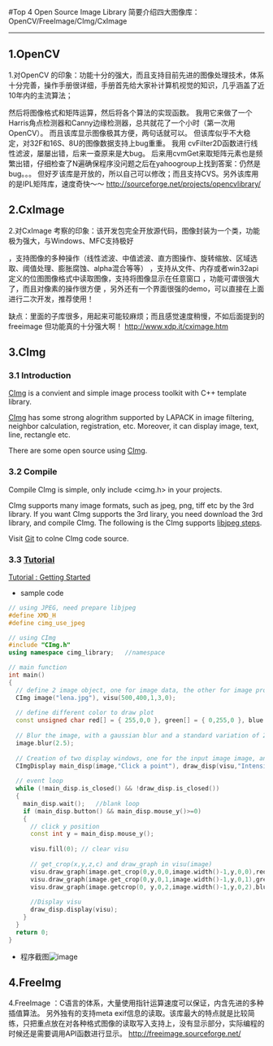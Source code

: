 #Top 4 Open Source Image Library
简要介绍四大图像库：OpenCV/FreeImage/CImg/CxImage

___


## 1.OpenCV

1.对OpenCV 的印象：功能十分的强大，而且支持目前先进的图像处理技术，体系十分完善，操作手册很详细，手册首先给大家补计算机视觉的知识，几乎涵盖了近10年内的主流算法；

然后将图像格式和矩阵运算，然后将各个算法的实现函数。
我用它来做了一个Harris角点检测器和Canny边缘检测器，总共就花了一个小时（第一次用OpenCV）。
而且该库显示图像极其方便，两句话就可以。
但该库似乎不大稳定，对32F和16S、8U的图像数据支持上bug重重。
我用 cvFilter2D函数进行线性滤波，屡屡出错，后来一查原来是大bug。
后来用cvmGet来取矩阵元素也是频繁出错，仔细检查了N遍确保程序没问题之后在yahoogroup上找到答案：仍然是bug。。。
但好歹该库是开放的，所以自己可以修改；而且支持CVS。另外该库用的是IPL矩阵库，速度奇快～～
<http://sourceforge.net/projects/opencvlibrary/>

## 2.CxImage
2.对CxImage 考察的印象：该开发包完全开放源代码，图像封装为一个类，功能极为强大，与Windows、MFC支持极好

，支持图像的多种操作（线性滤波、中值滤波、直方图操作、旋转缩放、区域选取、阈值处理、膨胀腐蚀、alpha混合等等）
，支持从文件、内存或者win32api 定义的位图图像格式中读取图像，支持将图像显示在任意窗口
，功能可谓很强大了，而且对像素的操作很方便
，另外还有一个界面很强的demo，可以直接在上面进行二次开发，推荐使用！

缺点：里面的子库很多，用起来可能较麻烦；而且感觉速度稍慢，不如后面提到的freeimage
但功能真的十分强大啊！
<http://www.xdp.it/cximage.htm>


## 3.CImg
### 3.1 Introduction

[CImg](www.cimg.eu) is a convient and simple image process toolkit with C++ template library. 

[CImg](www.cimg.eu) has some strong alogrithm supported by LAPACK in image filtering, neighbor calculation, registration, etc. Moreover, it can display image, text, line, rectangle etc.

There are some open source using [CImg](www.cimg.eu). 

### 3.2 Compile

Compile CImg is simple, only include <cimg.h> in your projects.

CImg supports many image formats, such as jpeg, png, tiff etc by the 3rd library. If you want CImg supports the 3rd lirary, you need download the 3rd library, and compile CImg. The following is the CImg supports [libjpeg steps](https://stackoverflow.com/questions/46055720/cannot-load-any-image-with-cimg/46058914#46058914).

Visit [Git](https://github.com/dtschump/CImg) to colne CImg code source.

### 3.3 [Tutorial](http://cimg.eu/reference/group__cimg__tutorial.html)

[Tutorial : Getting Started](http://cimg.eu/reference/group__cimg__tutorial.html)

- sample code

```c++
// using JPEG, need prepare libjpeg
#define XMD_H
#define cimg_use_jpeg

// using CImg
#include "CImg.h"
using namespace cimg_library;	//namespace

// main function
int main() 
{
  // define 2 image object, one for image data, the other for image profile
  CImg image("lena.jpg"), visu(500,400,1,3,0);
  
  // define different color to draw plot
  const unsigned char red[] = { 255,0,0 }, green[] = { 0,255,0 }, blue[] = { 0,0,255 };
 
  // Blur the image, with a gaussian blur and a standard variation of 2.5.
  image.blur(2.5);
  
  // Creation of two display windows, one for the input image image, and one for the image visu which will be display intensity profiles. By default, CImg displays handles events (mouse,keyboard,..). 
  CImgDisplay main_disp(image,"Click a point"), draw_disp(visu,"Intensity profile");
  
  // event loop
  while (!main_disp.is_closed() && !draw_disp.is_closed()) 
  {
    main_disp.wait();	//blank loop
    if (main_disp.button() && main_disp.mouse_y()>=0) 
    {
      // click y position
      const int y = main_disp.mouse_y();
      
      visu.fill(0);	// clear visu
     
      // get_crop(x,y,z,c) and draw_graph in visu(image)
      visu.draw_graph(image.get_crop(0,y,0,0,image.width()-1,y,0,0),red,1,1,0,255,0);
      visu.draw_graph(image.get_crop(0,y,0,1,image.width()-1,y,0,1),green,1,1,0,255,0); 
      visu.draw_graph(image.getcrop(0, y,0,2,image.width()-1,y,0,2),blue,1,1,0,255, 0);
     
      //Display visu
      draw_disp.display(visu);
    }
  }
  return 0;
}
```

- 程序截图![image](http://cimg.eu/img/tutorial.jpg)

## 4.FreeImg
4.FreeImage ：C语言的体系，大量使用指针运算速度可以保证，内含先进的多种插值算法。
另外独有的支持meta exif信息的读取。该库最大的特点就是比较简练，只把重点放在对各种格式图像的读取写入支持上，没有显示部分，实际编程的时候还是需要调用API函数进行显示。
<http://freeimage.sourceforge.net/>
